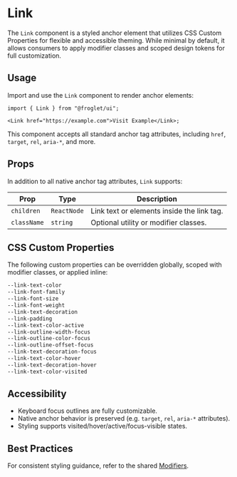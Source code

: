 # Link

The `Link` component is a styled anchor element that utilizes CSS Custom Properties for flexible and accessible theming. While minimal by default, it allows consumers to apply modifier classes and scoped design tokens for full customization.

## Usage

Import and use the `Link` component to render anchor elements:

```tsx
import { Link } from "@froglet/ui";

<Link href="https://example.com">Visit Example</Link>;
```

This component accepts all standard anchor tag attributes, including `href`, `target`, `rel`, `aria-*`, and more.

## Props

In addition to all native anchor tag attributes, `Link` supports:

| Prop        | Type        | Description                                |
| ----------- | ----------- | ------------------------------------------ |
| `children`  | `ReactNode` | Link text or elements inside the link tag. |
| `className` | `string`    | Optional utility or modifier classes.      |

## CSS Custom Properties

The following custom properties can be overridden globally, scoped with modifier classes, or applied inline:

```css
--link-text-color
--link-font-family
--link-font-size
--link-font-weight
--link-text-decoration
--link-padding
--link-text-color-active
--link-outline-width-focus
--link-outline-color-focus
--link-outline-offset-focus
--link-text-decoration-focus
--link-text-color-hover
--link-text-decoration-hover
--link-text-color-visited
```

## Accessibility

- Keyboard focus outlines are fully customizable.
- Native anchor behavior is preserved (e.g. `target`, `rel`, `aria-*` attributes).
- Styling supports visited/hover/active/focus-visible states.

## Best Practices

For consistent styling guidance, refer to the shared [Modifiers](../../../../docs/modifiers.md).
